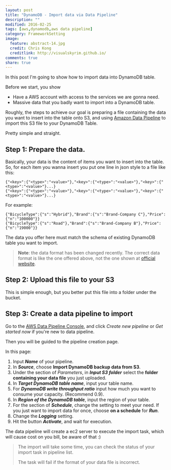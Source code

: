 ```yaml
---
layout: post
title: "DynamoDB - Import data via Data Pipeline"
description: ""
modified: 2016-02-25
tags: [aws,dynamodb,aws data pipeline]
category: FrameworkSetting
image:
  feature: abstract-14.jpg
  credit: Chris Kong
  creditlink: http://visualskyrim.github.io/
comments: true
share: true
---
```


In this post I'm going to show how to import data into DynamoDB table.

Before we start, you show

- Have a AWS account with access to the services we are gonna need.
- Massive data that you badly want to import into a DynamoDB table.


Roughly, the steps to achieve our goal is preparing a file containing the data you want to insert into the table onto S3, and using [Amazon Data Pipeline](https://console.aws.amazon.com/datapipeline/) to import this S3 file to your DynamoDB Table.

Pretty simple and straight.

## Step 1: Prepare the data.

Basically, your data is the content of items you want to insert into the table.
So, for each item you wanna insert you put one line in json style to a file like this:

```
{"<key>":{"<type>":"<value>"},"<key>":{"<type>":"<value>"},"<key>":{"<type>":"<value>"}...}
{"<key>":{"<type>":"<value>"},"<key>":{"<type>":"<value>"},"<key>":{"<type>":"<value>"}...}
```

For example:

```
{"BicycleType":{"s":"Hybrid"},"Brand":{"s":"Brand-Company C"},"Price":{"n":"100000"}}
{"BicycleType":{"s":"Road"},"Brand":{"s":"Brand-Company B"},"Price":{"n":"19000"}}
```

The data you offer here must match the schema of existing DynamoDB table you want to import.

> **Note**: the data format has been changed recently. The correct data format is like the one offered above, not the one shown at [official website](http://docs.aws.amazon.com/datapipeline/latest/DeveloperGuide/dp-importexport-ddb-pipelinejson-verifydata2.html).


## Step 2: Upload this file to your S3

This is simple enough, but you better put this file into a folder under the bucket.

## Step 3: Create a data pipeline to import

Go to the [AWS Data Pipeline Console](https://console.aws.amazon.com/datapipeline/), and click *Create new pipeline* or *Get started now* if you're new to data pipeline.

Then you will be guided to the pipeline creation page.

In this page:

1. Input ***Name*** of your pipeline.
2. In ***Source***, choose **Import DynamoDB backup data from S3**.
3. Under the section of *Parameters*, in ***Input S3 folder*** select the **folder containing your data file** you just uploaded.
4. In ***Target DynamoDB table name***, input your table name.
5. For ***DynamoDB write throughput ratio*** input how much you want to consume your capacity. (Recommend 0.9).
6. In ***Region of the DynamoDB table***, input the region of your table.
7. For the section of ***Schedule***, change the setting to meet your need. If you just want to import data for once, choose **on a schedule** for ***Run***.
8. Change the ***Logging*** setting.
9. Hit the button ***Activate***, and wait for execution.

The data pipeline will create a ec2 server to execute the import task, which will cause cost on you bill, be aware of that :)

> The import will take some time, you can check the status of your import task in pipeline list.
>
> The task will fail if the format of your data file is incorrect.
